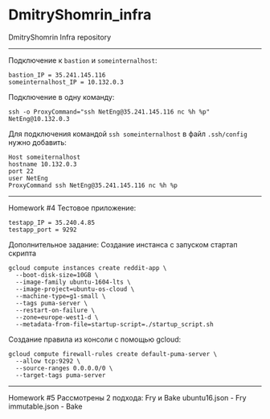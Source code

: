 # DmitryShomrin_infra
DmitryShomrin Infra repository
***
Подключение к `bastion` и `someinternalhost`: 
```
bastion_IP = 35.241.145.116
someinternalhost_IP = 10.132.0.3
```
Подключение в одну команду:
```
ssh -o ProxyCommand="ssh NetEng@35.241.145.116 nc %h %p" NetEng@10.132.0.3
```

Для подключения командой `ssh someinternalhost` в файл `.ssh/config` нужно добавить:
```
Host someiternalhost
hostname 10.132.0.3
port 22
user NetEng
ProxyCommand ssh NetEng@35.241.145.116 nc %h %p
```

***
Homework #4
Тестовое приложение:
```
testapp_IP = 35.240.4.85
testapp_port = 9292
```
Дополнительное задание:
Создание инстанса с запуском стартап скрипта
```
gcloud compute instances create reddit-app \
  --boot-disk-size=10GB \
  --image-family ubuntu-1604-lts \
  --image-project=ubuntu-os-cloud \
  --machine-type=g1-small \
  --tags puma-server \
  --restart-on-failure \
  --zone=europe-west1-d \
  --metadata-from-file=startup-script=./startup_script.sh
```
Создание правила из консоли с помощью gcloud:
```
gcloud compute firewall-rules create default-puma-server \
  --allow tcp:9292 \
  --source-ranges 0.0.0.0/0 \
  --target-tags puma-server
```
***
Homework #5
Рассмотрены 2 подхода: Fry и Bake
ubuntu16.json - Fry
immutable.json - Bake
